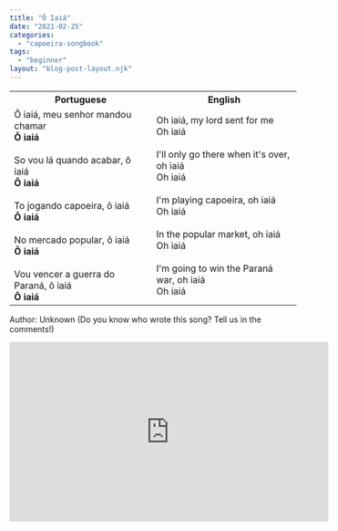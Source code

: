 ```yaml
---
title: "Ô Iaiá"
date: "2021-02-25"
categories: 
  - "capoeira-songbook"
tags: 
  - "beginner"
layout: "blog-post-layout.njk"
---
```


<table class="capoeira-table">
    <tr class="header-row">
        <th>Portuguese</th>
        <th>English</th>
    </tr>
    <tr>
        <td>Ô iaiá, meu senhor mandou chamar<br><strong>Ô iaiá</strong><br><br>So vou lá quando acabar, ô iaiá<br><strong>Ô iaiá</strong><br><br>To jogando capoeira, ô iaiá<br><strong>Ô iaiá</strong><br><br>No mercado popular, ô iaiá<br><strong>Ô iaiá</strong><br><br>Vou vencer a guerra do Paraná, ô iaiá<br><strong>Ô iaiá</strong></td>
        <td>Oh iaiá, my lord sent for me<br>Oh iaiá<br><br>I'll only go there when it's over, oh iaiá<br>Oh iaiá<br><br>I'm playing capoeira, oh iaiá<br>Oh iaiá<br><br>In the popular market, oh iaiá<br>Oh iaiá<br><br>I'm going to win the Paraná war, oh iaiá<br>Oh iaiá</td>
    </tr>
</table>

<figcaption>

Author: Unknown (Do you know who wrote this song? Tell us in the comments!)

</figcaption>

<iframe width="560" height="315" src="https://www.youtube.com/embed/qfhPwcACMzY" title="YouTube video player" frameborder="0" allow="accelerometer; autoplay; clipboard-write; encrypted-media; gyroscope; picture-in-picture" allowfullscreen></iframe>